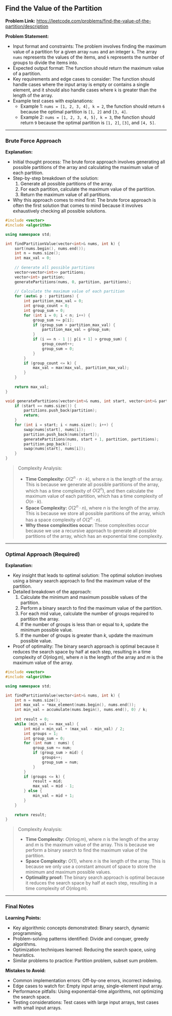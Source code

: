 ## Find the Value of the Partition
**Problem Link:** https://leetcode.com/problems/find-the-value-of-the-partition/description

**Problem Statement:**
- Input format and constraints: The problem involves finding the maximum value of a partition for a given array `nums` and an integer `k`. The array `nums` represents the values of the items, and `k` represents the number of groups to divide the items into.
- Expected output format: The function should return the maximum value of a partition.
- Key requirements and edge cases to consider: The function should handle cases where the input array is empty or contains a single element, and it should also handle cases where `k` is greater than the length of the array.
- Example test cases with explanations:
  - Example 1: `nums = [1, 2, 3, 4], k = 2`, the function should return `6` because the optimal partition is `[1, 2]` and `[3, 4]`.
  - Example 2: `nums = [1, 2, 3, 4, 5], k = 3`, the function should return `9` because the optimal partition is `[1, 2]`, `[3]`, and `[4, 5]`.

---

### Brute Force Approach
**Explanation:**
- Initial thought process: The brute force approach involves generating all possible partitions of the array and calculating the maximum value of each partition.
- Step-by-step breakdown of the solution:
  1. Generate all possible partitions of the array.
  2. For each partition, calculate the maximum value of the partition.
  3. Return the maximum value of all partitions.
- Why this approach comes to mind first: The brute force approach is often the first solution that comes to mind because it involves exhaustively checking all possible solutions.

```cpp
#include <vector>
#include <algorithm>

using namespace std;

int findPartitionValue(vector<int>& nums, int k) {
    sort(nums.begin(), nums.end());
    int n = nums.size();
    int max_val = 0;
    
    // Generate all possible partitions
    vector<vector<int>> partitions;
    vector<int> partition;
    generatePartitions(nums, 0, partition, partitions);
    
    // Calculate the maximum value of each partition
    for (auto& p : partitions) {
        int partition_max_val = 0;
        int group_count = 0;
        int group_sum = 0;
        for (int i = 0; i < n; i++) {
            group_sum += p[i];
            if (group_sum > partition_max_val) {
                partition_max_val = group_sum;
            }
            if (i == n - 1 || p[i + 1] > group_sum) {
                group_count++;
                group_sum = 0;
            }
        }
        if (group_count <= k) {
            max_val = max(max_val, partition_max_val);
        }
    }
    
    return max_val;
}

void generatePartitions(vector<int>& nums, int start, vector<int>& partition, vector<vector<int>>& partitions) {
    if (start == nums.size()) {
        partitions.push_back(partition);
        return;
    }
    for (int i = start; i < nums.size(); i++) {
        swap(nums[start], nums[i]);
        partition.push_back(nums[start]);
        generatePartitions(nums, start + 1, partition, partitions);
        partition.pop_back();
        swap(nums[start], nums[i]);
    }
}
```

> Complexity Analysis:
> - **Time Complexity:** $O(2^n \cdot n \cdot k)$, where $n$ is the length of the array. This is because we generate all possible partitions of the array, which has a time complexity of $O(2^n)$, and then calculate the maximum value of each partition, which has a time complexity of $O(n \cdot k)$.
> - **Space Complexity:** $O(2^n \cdot n)$, where $n$ is the length of the array. This is because we store all possible partitions of the array, which has a space complexity of $O(2^n \cdot n)$.
> - **Why these complexities occur:** These complexities occur because we use a recursive approach to generate all possible partitions of the array, which has an exponential time complexity.

---

### Optimal Approach (Required)
**Explanation:**
- Key insight that leads to optimal solution: The optimal solution involves using a binary search approach to find the maximum value of the partition.
- Detailed breakdown of the approach:
  1. Calculate the minimum and maximum possible values of the partition.
  2. Perform a binary search to find the maximum value of the partition.
  3. For each mid value, calculate the number of groups required to partition the array.
  4. If the number of groups is less than or equal to $k$, update the minimum possible value.
  5. If the number of groups is greater than $k$, update the maximum possible value.
- Proof of optimality: The binary search approach is optimal because it reduces the search space by half at each step, resulting in a time complexity of $O(n \log m)$, where $n$ is the length of the array and $m$ is the maximum value of the array.

```cpp
#include <vector>
#include <algorithm>

using namespace std;

int findPartitionValue(vector<int>& nums, int k) {
    int n = nums.size();
    int max_val = *max_element(nums.begin(), nums.end());
    int min_val = accumulate(nums.begin(), nums.end(), 0) / k;
    
    int result = 0;
    while (min_val <= max_val) {
        int mid = min_val + (max_val - min_val) / 2;
        int groups = 1;
        int group_sum = 0;
        for (int num : nums) {
            group_sum += num;
            if (group_sum > mid) {
                groups++;
                group_sum = num;
            }
        }
        if (groups <= k) {
            result = mid;
            max_val = mid - 1;
        } else {
            min_val = mid + 1;
        }
    }
    
    return result;
}
```

> Complexity Analysis:
> - **Time Complexity:** $O(n \log m)$, where $n$ is the length of the array and $m$ is the maximum value of the array. This is because we perform a binary search to find the maximum value of the partition.
> - **Space Complexity:** $O(1)$, where $n$ is the length of the array. This is because we only use a constant amount of space to store the minimum and maximum possible values.
> - **Optimality proof:** The binary search approach is optimal because it reduces the search space by half at each step, resulting in a time complexity of $O(n \log m)$.

---

### Final Notes

**Learning Points:**
- Key algorithmic concepts demonstrated: Binary search, dynamic programming.
- Problem-solving patterns identified: Divide and conquer, greedy algorithms.
- Optimization techniques learned: Reducing the search space, using heuristics.
- Similar problems to practice: Partition problem, subset sum problem.

**Mistakes to Avoid:**
- Common implementation errors: Off-by-one errors, incorrect indexing.
- Edge cases to watch for: Empty input array, single-element input array.
- Performance pitfalls: Using exponential-time algorithms, not optimizing the search space.
- Testing considerations: Test cases with large input arrays, test cases with small input arrays.